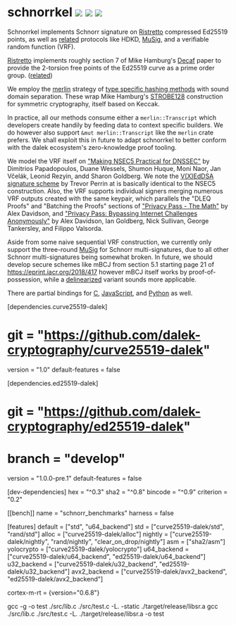 # schnorrkel [![](https://img.shields.io/crates/v/schnorrkel.svg)](https://crates.io/crates/schnorrkel) [![](https://docs.rs/schnorrkel/badge.svg)](https://docs.rs/schnorrkel) [![](https://travis-ci.org/w3f/schnorrkel.svg?branch=master)](https://travis-ci.org/w3f/schnorrkel?branch=master)


Schnorrkel implements Schnorr signature on [Ristretto](https://ristretto.group) compressed Ed25519 points, as well as [related](https://github.com/sipa/bips/blob/bip-schnorr/bip-schnorr.mediawiki) protocols like HDKD, [MuSig](https://eprint.iacr.org/2018/068), and a verifiable random function (VRF).  

[Ristretto](https://doc.dalek.rs/curve25519_dalek/ristretto/index.html) implements roughly section 7 of Mike Hamburg's [Decaf](https://eprint.iacr.org/2015/673.pdf) paper to provide the 2-torsion free points of the Ed25519 curve as a prime order group.  ([related](https://forum.web3.foundation/t/account-signatures-and-keys-in-polkadot/70/3?u=burdges))

We employ the [merlin](https://github.com/dalek-cryptography/merlin) strategy of [type specific hashing methods](https://docs.rs/merlin/1.0.3/merlin/struct.Transcript.html) with sound domain separation.  These wrap Mike Hamburg's [STROBE128](https://strobe.sourceforge.io) construction for symmetric cryptography, itself based on Keccak.  

In practice, all our methods consume either a `merlin::Transcript` which developers create handily by feeding data to context specific builders.  We do however also support `&mut merlin::Transcript` like the `merlin` crate prefers.   We shall exploit this in future to adapt schnorrkel to better conform with the dalek ecosystem's zero-knowledge proof tooling. 

We model the VRF itself on ["Making NSEC5 Practical for DNSSEC"](https://eprint.iacr.org/2017/099.pdf) by Dimitrios Papadopoulos, Duane Wessels, Shumon Huque, Moni Naor, Jan Včelák, Leonid Rezyin, andd Sharon Goldberg.  We note the [V(X)EdDSA signature scheme](https://www.signal.org/docs/specifications/xeddsa/#vxeddsa) by Trevor Perrin at is basically identical to the NSEC5 construction.  Also, the VRF supports individual signers merging numerous VRF outputs created with the same keypair, which parallels the "DLEQ Proofs" and "Batching the Proofs" sections of ["Privacy Pass - The Math"](https://blog.cloudflare.com/privacy-pass-the-math/#dleqproofs) by Alex Davidson, and ["Privacy Pass: Bypassing Internet Challenges Anonymously"](https://www.petsymposium.org/2018/files/papers/issue3/popets-2018-0026.pdf)
by Alex Davidson, Ian Goldberg, Nick Sullivan, George Tankersley, and Filippo Valsorda.

Aside from some naive sequential VRF construction, we currently only support the three-round [MuSig](https://eprint.iacr.org/2018/068) for Schnorr multi-signatures, due to all other Schnorr multi-signatures being somewhat broken.  In future, we should develop secure schemes like mBCJ from section 5.1 starting page 21 of https://eprint.iacr.org/2018/417 however mBCJ itself works by proof-of-possession, while a [delinearized](http://crypto.stanford.edu/~dabo/pubs/abstracts/aggsurvey.html) variant sounds more applicable.


There are partial bindings for [C](https://github.com/Warchant/sr25519-crust), [JavaScript](https://github.com/paritytech/schnorrkel-js/), and [Python](https://gitlab.com/kauriid/schnorrpy/) as well.


[dependencies.curve25519-dalek]
# git = "https://github.com/dalek-cryptography/curve25519-dalek"
version = "1.0"
default-features = false

[dependencies.ed25519-dalek]
# git = "https://github.com/dalek-cryptography/ed25519-dalek"
# branch = "develop"
version = "1.0.0-pre.1"
default-features = false


[dev-dependencies]
hex = "^0.3"
sha2 = "^0.8"
bincode = "^0.9"
criterion = "0.2"

[[bench]]
name = "schnorr_benchmarks"
harness = false

[features]
default = ["std", "u64_backend"]
std = ["curve25519-dalek/std", "rand/std"]
alloc = ["curve25519-dalek/alloc"]
nightly = ["curve25519-dalek/nightly", "rand/nightly", "clear_on_drop/nightly"]
asm = ["sha2/asm"]
yolocrypto = ["curve25519-dalek/yolocrypto"]
u64_backend = ["curve25519-dalek/u64_backend", "ed25519-dalek/u64_backend"]
u32_backend = ["curve25519-dalek/u32_backend", "ed25519-dalek/u32_backend"]
avx2_backend = ["curve25519-dalek/avx2_backend", "ed25519-dalek/avx2_backend"]


cortex-m-rt = {version="0.6.8"}


gcc -g -o test ./src/lib.c ./src/test.c  -L. -static ./target/release/libsr.a
gcc  ./src/lib.c ./src/test.c -L. ./target/release/libsr.a -o test